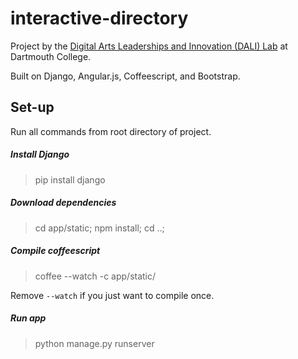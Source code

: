 # interactive-directory

Project by the <a href="http://dali.dartmouth.edu">Digital Arts Leaderships and Innovation (DALI) Lab</a> at Dartmouth College.

Built on Django, Angular.js, Coffeescript, and Bootstrap.

## Set-up
Run all commands from root directory of project.

##### Install Django
> pip install django

##### Download dependencies
> cd app/static; npm install; cd ..;

##### Compile coffeescript
> coffee --watch -c app/static/

Remove ```--watch``` if you just want to compile once.

##### Run app
> python manage.py runserver
